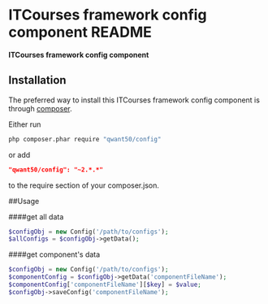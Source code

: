 
ITCourses framework config component README
============

**ITCourses framework config component**



## Installation

The preferred way to install this ITCourses framework config component is through [composer](http://getcomposer.org/download/).

Either run

```sh
php composer.phar require "qwant50/config"
```

or add

```json
"qwant50/config": "~2.*.*"
```

to the require section of your composer.json.


##Usage

####get all data 
```php
$configObj = new Config('/path/to/configs');
$allConfigs = $configObj->getData();
```

####get component's data
```php
$configObj = new Config('/path/to/configs');
$componentConfig = $configObj->getData('componentFileName');
$componentConfig['componentFileName'][$key] = $value;
$configObj->saveConfig('componentFileName');
```


